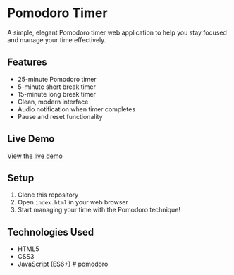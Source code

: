 # Pomodoro Timer

A simple, elegant Pomodoro timer web application to help you stay focused and manage your time effectively.

## Features
- 25-minute Pomodoro timer
- 5-minute short break timer
- 15-minute long break timer
- Clean, modern interface
- Audio notification when timer completes
- Pause and reset functionality

## Live Demo
[View the live demo](https://YOUR_USERNAME.github.io/pomodoro-timer)

## Setup
1. Clone this repository
2. Open `index.html` in your web browser
3. Start managing your time with the Pomodoro technique!

## Technologies Used
- HTML5
- CSS3
- JavaScript (ES6+) # pomodoro
